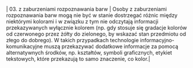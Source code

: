 | 03. z&nbsp;zaburzeniami rozpoznawania barw | Osoby z zaburzeniami rozpoznawania barw mogą nie być w&nbsp;stanie dostrzegać różnic między niektórymi kolorami i&nbsp;w&nbsp;związku z&nbsp;tym nie odczytają informacji przekazywanych wyłącznie kolorem (np. gdy stosuje się gradacje kolorów od czerwonego przez żółty do zielonego, by wskazać stan przedmiotu od złego do dobrego).
W takich przypadkach technologie informacyjno-komunikacyjne muszą przekazywać dodatkowe informacje za pomocą alternatywnych środków, np. kształtów, symboli graficznych, etykiet tekstowych, które przekazują to samo znaczenie, co kolor.|
